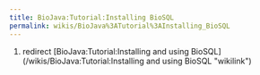 ```yaml
---
title: BioJava:Tutorial:Installing BioSQL
permalink: wikis/BioJava%3ATutorial%3AInstalling_BioSQL
---
```


1.  redirect [BioJava:Tutorial:Installing and using
    BioSQL](/wikis/BioJava:Tutorial:Installing and using BioSQL "wikilink")

